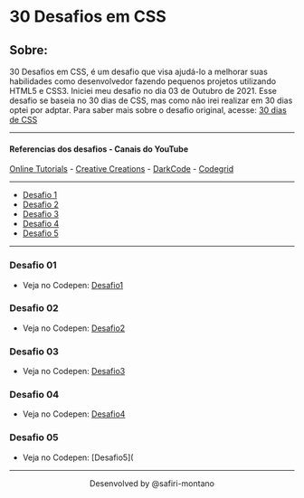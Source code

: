 # 30 Desafios em CSS
 
 ## Sobre:
  30 Desafios em CSS, é um desafio que visa ajudá-lo a melhorar suas habilidades como desenvolvedor fazendo pequenos projetos utilizando HTML5 e CSS3. Iniciei meu desafio no dia 03 de Outubro de 2021. Esse desafio se baseia no 30 dias de CSS, mas como não irei realizar em 30 dias optei por adptar. Para saber mais sobre o desafio original, acesse: [30 dias de CSS](https://github.com/MilenaCarecho/30diasDeCSS) <hr>

 #### Referencias dos desafios - Canais do YouTube 

[Online Tutorials](https://www.youtube.com/channel/UCbwXnUipZsLfUckBPsC7Jog) - 
[Creative Creations](https://www.youtube.com/channel/UCOKmVksbzoKJKmtu7rlEM1A) - 
[DarkCode](https://www.youtube.com/channel/UCD3KVjbb7aq2OiOffuungzw) -
[Codegrid](https://www.youtube.com/channel/UC7pVho4O31FyfQsZdXWejEw)
 <hr>
 
 * [Desafio 1](#id01)
 * [Desafio 2](#id02)
 * [Desafio 3](#id03)
 * [Desafio 4](#id04)
 * [Desafio 5](#id05)
 <hr>
 
 ###  Desafio 01 <a name="id01"></a>
 * Veja no Codepen: [Desafio1](https://codepen.io/safirimontano/pen/gORJmdr)
 
 ###  Desafio 02 <a name="id02"></a>
 * Veja no Codepen: [Desafio2](https://codepen.io/safirimontano/pen/mdwYWaV)
 
 ###  Desafio 03 <a name="id03"></a>
 * Veja no Codepen: [Desafio3](https://codepen.io/safirimontano/pen/VwWOpgw)
 
 ###  Desafio 04 <a name="id04"></a>
 * Veja no Codepen: [Desafio4](https://codepen.io/safirimontano/pen/PojvpLG)

###  Desafio 05 <a name="id05"></a>
 * Veja no Codepen: [Desafio5](
<hr>

<p align="center">  Desenvolved by @safiri-montano  </p>


